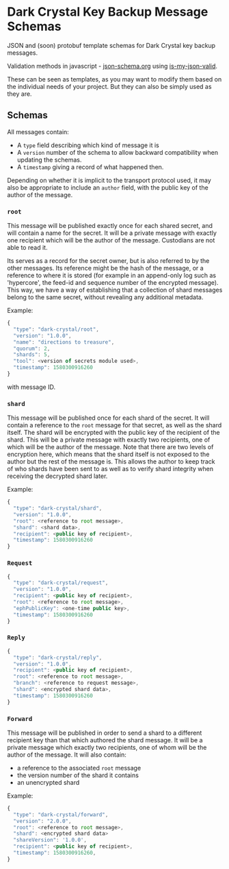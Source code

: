 # Dark Crystal Key Backup Message Schemas 

JSON and (soon) protobuf template schemas for Dark Crystal key backup messages.

Validation methods in javascript - [json-schema.org](https://json-schema.org/) using [is-my-json-valid](https://github.com/mafintosh/is-my-json-valid).

These can be seen as templates, as you may want to modify them based on the individual needs of your project. But they can also be simply used as they are.

## Schemas

All messages contain:
- A `type` field describing which kind of message it is
- A `version` number of the schema to allow backward compatibility when updating the schemas.
- A `timestamp` giving a record of what happened then.

Depending on whether it is implicit to the transport protocol used, it may also be appropriate to include an `author` field, with the public key of the author of the message.

### `root`

This message will be published exactly once for each shared secret, and will contain a name for the secret.  It will be a private message with exactly one recipient which will be the author of the message. Custodians are not able to read it.

Its serves as a record for the secret owner, but is also referred to by the other messages.  Its reference might be the hash of the message, or a reference to where it is stored (for example in an append-only log such as 'hypercore', the feed-id and sequence number of the encrypted message). This way, we have a way of establishing that a collection of shard messages belong to the same secret, without revealing any additional metadata.

Example:

```js
{
  "type": "dark-crystal/root",
  "version": "1.0.0",
  "name": "directions to treasure",
  "quorum": 2,
  "shards": 5,
  "tool": <version of secrets module used>,
  "timestamp": 1580300916260 
}
```
with message ID.

### `shard`

This message will be published once for each shard of the secret.  It will contain a reference to the `root` message for that secret, as well as the shard itself.  The shard will be encrypted with the public key of the recipient of the shard.  This will be a private message with exactly two recipients, one of which will be the author of the message.  Note that there are two levels of encryption here, which means that the shard itself is not exposed to the author but the rest of the message is.  This allows the author to keep track of who shards have been sent to as well as to verify shard integrity when receiving the decrypted shard later.

Example:

```js
{
  "type": "dark-crystal/shard",
  "version": "1.0.0",
  "root": <reference to root message>,
  "shard": <shard data>,
  "recipient": <public key of recipient>, 
  "timestamp": 1580300916260 
}
```
### `Request`
```js
{ 
  "type": "dark-crystal/request",
  "version": "1.0.0",
  "recipient": <public key of recipient>, 
  "root": <reference to root message>,
  "ephPublicKey": <one-time public key>,
  "timestamp": 1580300916260 
}
```

### `Reply`
```js
{
  "type": "dark-crystal/reply",
  "version": "1.0.0",
  "recipient": <public key of recipient>,
  "root": <reference to root message>,
  "branch": <reference to request message>,
  "shard": <encrypted shard data>,
  "timestamp": 1580300916260 
}
```
### `Forward`

This message will be published in order to send a shard to a different recipient key than that which authored the shard message. It will be a private message which exactly two recipients, one of whom will be the author of the message.  It will also contain:
- a reference to the associated `root` message
- the version number of the shard it contains
- an unencrypted shard

Example:

```js
{
  "type": "dark-crystal/forward",
  "version": "2.0.0",
  "root": <reference to root message>,
  "shard": <encrypted shard data>
  "shareVersion": '1.0.0',
  "recipient": <public key of recipient>,
  "timestamp": 1580300916260, 
}
```
